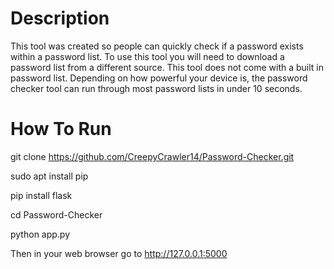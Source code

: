 # Description
This tool was created so people can quickly check if a password exists within a password list.
To use this tool you will need to download a password list from a different source.
This tool does not come with a built in password list.
Depending on how powerful your device is, the password checker tool can run through most password lists in under 10 seconds.

# How To Run
git clone https://github.com/CreepyCrawler14/Password-Checker.git

sudo apt install pip

pip install flask

cd Password-Checker

python app.py

Then in your web browser go to http://127.0.0.1:5000
